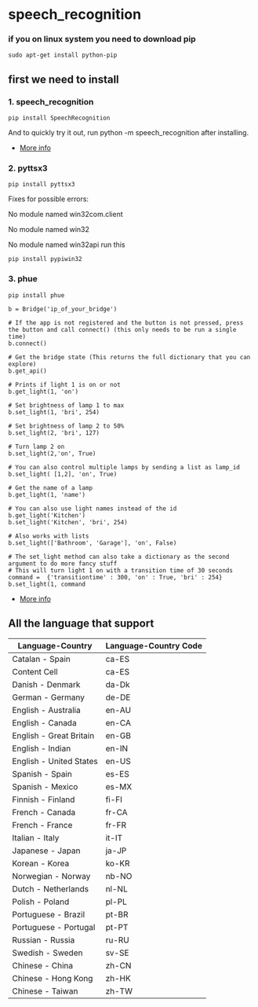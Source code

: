 # speech_recognition
### if you on linux system you need to download pip 
```
sudo apt-get install python-pip
```
## first we need to install 

### 1. speech_recognition
```
pip install SpeechRecognition
```

And to quickly try it out, run python -m speech_recognition after installing.

- [More info](https://pypi.python.org/pypi/SpeechRecognition/)  
### 2. pyttsx3
```
pip install pyttsx3
```

Fixes for possible errors:

No module named win32com.client

No module named win32

No module named win32api
run this
```
pip install pypiwin32
```

### 3. phue 
```
pip install phue
```
```
b = Bridge('ip_of_your_bridge')

# If the app is not registered and the button is not pressed, press the button and call connect() (this only needs to be run a single time)
b.connect()

# Get the bridge state (This returns the full dictionary that you can explore)
b.get_api()

# Prints if light 1 is on or not
b.get_light(1, 'on')

# Set brightness of lamp 1 to max
b.set_light(1, 'bri', 254)

# Set brightness of lamp 2 to 50%
b.set_light(2, 'bri', 127)

# Turn lamp 2 on
b.set_light(2,'on', True)

# You can also control multiple lamps by sending a list as lamp_id
b.set_light( [1,2], 'on', True)

# Get the name of a lamp
b.get_light(1, 'name')

# You can also use light names instead of the id
b.get_light('Kitchen')
b.set_light('Kitchen', 'bri', 254)

# Also works with lists
b.set_light(['Bathroom', 'Garage'], 'on', False)

# The set_light method can also take a dictionary as the second argument to do more fancy stuff
# This will turn light 1 on with a transition time of 30 seconds
command =  {'transitiontime' : 300, 'on' : True, 'bri' : 254}
b.set_light(1, command
````
- [More info](https://github.com/studioimaginaire/phue)

## All the language that support
| Language-Country | Language-Country Code |
| -------------    | -------------         |
| Catalan - Spain  |ca-ES |
| Content Cell     |ca-ES |
| Danish - Denmark |da-Dk |
|German - Germany | de-DE|
|English - Australia | en-AU|
|English - Canada | en-CA|
|English - Great Britain | en-GB|
|English - Indian | en-IN|
|English - United States | en-US|
|Spanish - Spain | es-ES|
|Spanish - Mexico | es-MX|
|Finnish - Finland | fi-FI|
|French - Canada | fr-CA|
|French - France | fr-FR|
|Italian - Italy | it-IT|
|Japanese - Japan | ja-JP|
|Korean - Korea | ko-KR|
|Norwegian - Norway | nb-NO|
|Dutch - Netherlands | nl-NL|
|Polish - Poland | pl-PL|
|Portuguese - Brazil | pt-BR|
|Portuguese - Portugal | pt-PT|
|Russian - Russia | ru-RU|
|Swedish - Sweden | sv-SE|
|Chinese - China | zh-CN|
|Chinese - Hong Kong | zh-HK|
|Chinese - Taiwan | zh-TW|

